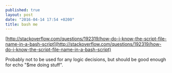 ```yaml
---
published: true
layout: post
date: "2016-04-14 17:54 +0200"
title: bash me
---
```

[http://stackoverflow.com/questions/192319/how-do-i-know-the-script-file-name-in-a-bash-script](http://stackoverflow.com/questions/192319/how-do-i-know-the-script-file-name-in-a-bash-script)  

Probably not to be used for any logic decisions, but should be good enough for echo "$me doing stuff".
